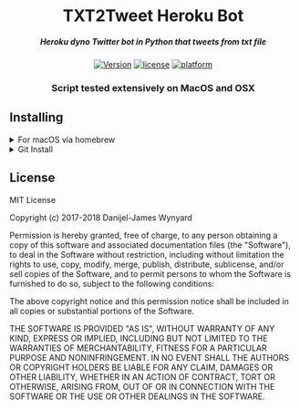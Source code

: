 <div align="center">

# TXT2Tweet Heroku Bot

##### Heroku dyno Twitter bot in Python that tweets from txt file

[![Version](https://img.shields.io/github/release/danijeljw/brew-goo.svg)]() 
[![license](https://img.shields.io/github/license/danijeljw/brew-goo.svg)]() 
[![platform](https://img.shields.io/badge/platform-MacOS%2C%20OSX-blue.svg)]()


### Script tested extensively on MacOS and OSX

</div>

## Installing

<details>
<summary>For macOS via homebrew</summary>

```bash
tba
```

</details>

<details>
<summary>Git Install</summary>

* First clone the repository:  
```bash
git clone https://github.com/danijeljw/Heroku-Twitter-Bot
```

* Then cd into the cloned directory:
```bash
cd Heroku-Twitter-Bot
```

* Git checkout to the latest stable release
```bash
git checkout v1.0.0
```

* Run the guided install script with
```bash
./install.sh
```

</details>


## License

MIT License

Copyright (c) 2017-2018 Danijel-James Wynyard

Permission is hereby granted, free of charge, to any person obtaining a copy of this software and associated documentation files (the "Software"), to deal in the Software 
without restriction, including without limitation the rights to use, copy, modify, merge, publish, distribute, sublicense, and/or sell copies of the Software, and to permit 
persons to whom the Software is furnished to do so, subject to the following conditions:

The above copyright notice and this permission notice shall be included in all copies or substantial portions of the Software.

THE SOFTWARE IS PROVIDED "AS IS", WITHOUT WARRANTY OF ANY KIND, EXPRESS OR IMPLIED, INCLUDING BUT NOT LIMITED TO THE WARRANTIES OF MERCHANTABILITY, FITNESS FOR A PARTICULAR 
PURPOSE AND NONINFRINGEMENT. IN NO EVENT SHALL THE AUTHORS OR COPYRIGHT HOLDERS BE LIABLE FOR ANY CLAIM, DAMAGES OR OTHER LIABILITY, WHETHER IN AN ACTION OF CONTRACT, TORT 
OR OTHERWISE, ARISING FROM, OUT OF OR IN CONNECTION WITH THE SOFTWARE OR THE USE OR OTHER DEALINGS IN THE SOFTWARE.
